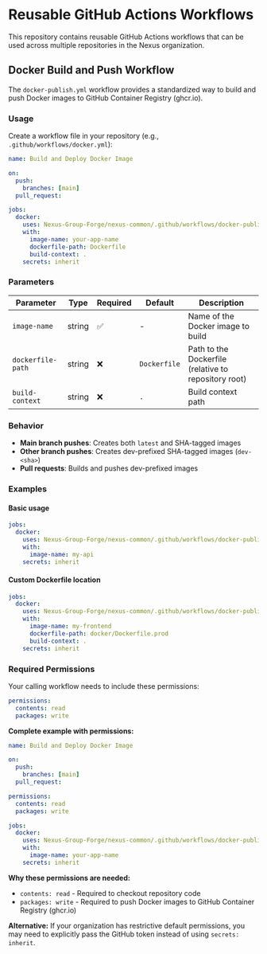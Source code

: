 # Reusable GitHub Actions Workflows

This repository contains reusable GitHub Actions workflows that can be used across multiple repositories in the Nexus organization.

## Docker Build and Push Workflow

The `docker-publish.yml` workflow provides a standardized way to build and push Docker images to GitHub Container Registry (ghcr.io).

### Usage

Create a workflow file in your repository (e.g., `.github/workflows/docker.yml`):

```yaml
name: Build and Deploy Docker Image

on:
  push:
    branches: [main]
  pull_request:

jobs:
  docker:
    uses: Nexus-Group-Forge/nexus-common/.github/workflows/docker-publish.yml@main
    with:
      image-name: your-app-name
      dockerfile-path: Dockerfile
      build-context: .
    secrets: inherit
```

### Parameters

| Parameter | Type | Required | Default | Description |
|-----------|------|----------|---------|-------------|
| `image-name` | string | ✅ | - | Name of the Docker image to build |
| `dockerfile-path` | string | ❌ | `Dockerfile` | Path to the Dockerfile (relative to repository root) |
| `build-context` | string | ❌ | `.` | Build context path |

### Behavior

- **Main branch pushes**: Creates both `latest` and SHA-tagged images
- **Other branch pushes**: Creates dev-prefixed SHA-tagged images (`dev-<sha>`)
- **Pull requests**: Builds and pushes dev-prefixed images

### Examples

#### Basic usage
```yaml
jobs:
  docker:
    uses: Nexus-Group-Forge/nexus-common/.github/workflows/docker-publish.yml@main
    with:
      image-name: my-api
    secrets: inherit
```

#### Custom Dockerfile location
```yaml
jobs:
  docker:
    uses: Nexus-Group-Forge/nexus-common/.github/workflows/docker-publish.yml@main
    with:
      image-name: my-frontend
      dockerfile-path: docker/Dockerfile.prod
      build-context: .
    secrets: inherit
```

### Required Permissions

Your calling workflow needs to include these permissions:

```yaml
permissions:
  contents: read
  packages: write
```

**Complete example with permissions:**
```yaml
name: Build and Deploy Docker Image

on:
  push:
    branches: [main]
  pull_request:

permissions:
  contents: read
  packages: write

jobs:
  docker:
    uses: Nexus-Group-Forge/nexus-common/.github/workflows/docker-publish.yml@main
    with:
      image-name: your-app-name
    secrets: inherit
```

**Why these permissions are needed:**
- `contents: read` - Required to checkout repository code
- `packages: write` - Required to push Docker images to GitHub Container Registry (ghcr.io)

**Alternative:** If your organization has restrictive default permissions, you may need to explicitly pass the GitHub token instead of using `secrets: inherit`.